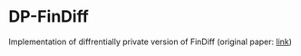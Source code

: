 # DP-FinDiff
Implementation of diffrentially private version of FinDiff (original paper: [link](https://dl.acm.org/doi/abs/10.1145/3604237.3626876))
